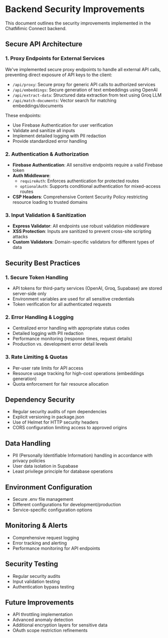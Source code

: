 # Backend Security Improvements

This document outlines the security improvements implemented in the ChatMimic Connect backend.

## Secure API Architecture

### 1. Proxy Endpoints for External Services

We've implemented secure proxy endpoints to handle all external API calls, preventing direct exposure of API keys to the client:

- `/api/proxy`: Secure proxy for generic API calls to authorized services
- `/api/embeddings`: Secure generation of text embeddings using OpenAI
- `/api/extract-data`: Structured data extraction from text using Groq LLM
- `/api/match-documents`: Vector search for matching embeddings/documents

These endpoints:
- Use Firebase Authentication for user verification
- Validate and sanitize all inputs
- Implement detailed logging with PII redaction
- Provide standardized error handling

### 2. Authentication & Authorization

- **Firebase Authentication**: All sensitive endpoints require a valid Firebase token
- **Auth Middleware**:
  - `requireAuth`: Enforces authentication for protected routes
  - `optionalAuth`: Supports conditional authentication for mixed-access routes
- **CSP Headers**: Comprehensive Content Security Policy restricting resource loading to trusted domains

### 3. Input Validation & Sanitization

- **Express Validator**: All endpoints use robust validation middleware
- **XSS Protection**: Inputs are sanitized to prevent cross-site scripting attacks
- **Custom Validators**: Domain-specific validators for different types of data

## Security Best Practices

### 1. Secure Token Handling

- API tokens for third-party services (OpenAI, Groq, Supabase) are stored server-side only
- Environment variables are used for all sensitive credentials
- Token verification for all authenticated requests

### 2. Error Handling & Logging

- Centralized error handling with appropriate status codes
- Detailed logging with PII redaction
- Performance monitoring (response times, request details)
- Production vs. development error detail levels

### 3. Rate Limiting & Quotas

- Per-user rate limits for API access
- Resource usage tracking for high-cost operations (embeddings generation)
- Quota enforcement for fair resource allocation

## Dependency Security

- Regular security audits of npm dependencies
- Explicit versioning in package.json
- Use of Helmet for HTTP security headers
- CORS configuration limiting access to approved origins

## Data Handling

- PII (Personally Identifiable Information) handling in accordance with privacy policies
- User data isolation in Supabase
- Least privilege principle for database operations

## Environment Configuration

- Secure .env file management
- Different configurations for development/production
- Service-specific configuration options

## Monitoring & Alerts

- Comprehensive request logging
- Error tracking and alerting
- Performance monitoring for API endpoints

## Security Testing

- Regular security audits
- Input validation testing
- Authentication bypass testing

## Future Improvements

- API throttling implementation
- Advanced anomaly detection
- Additional encryption layers for sensitive data
- OAuth scope restriction refinements 